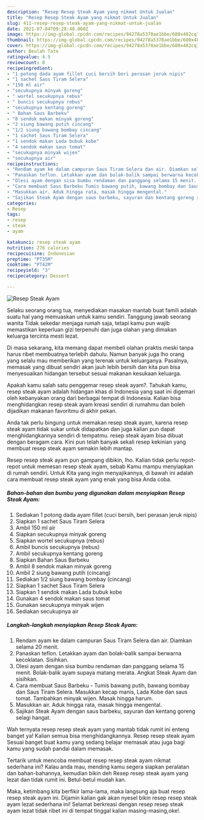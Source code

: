 ```yaml
---
description: "Resep Resep Steak Ayam yang nikmat Untuk Jualan"
title: "Resep Resep Steak Ayam yang nikmat Untuk Jualan"
slug: 411-resep-resep-steak-ayam-yang-nikmat-untuk-jualan
date: 2021-07-04T09:28:48.860Z
image: https://img-global.cpcdn.com/recipes/94278a5378ae1bbe/680x482cq70/resep-steak-ayam-foto-resep-utama.jpg
thumbnail: https://img-global.cpcdn.com/recipes/94278a5378ae1bbe/680x482cq70/resep-steak-ayam-foto-resep-utama.jpg
cover: https://img-global.cpcdn.com/recipes/94278a5378ae1bbe/680x482cq70/resep-steak-ayam-foto-resep-utama.jpg
author: Beulah Tate
ratingvalue: 4.5
reviewcount: 8
recipeingredient:
- "1 potong dada ayam fillet cuci bersih beri perasan jeruk nipis"
- "1 sachet Saus Tiram Selera"
- "150 ml air"
- "secukupnya minyak goreng"
- " wortel secukupnya rebus"
- " buncis secukupnya rebus"
- "secukupnya kentang goreng"
- " Bahan Saus Barbeku"
- "8 sendok makan minyak goreng"
- "2 siung bawang putih cincang"
- "1/2 siung bawang bombay cincang"
- "1 sachet Saus Tiram Selera"
- "1 sendok makan Lada bubuk kobe"
- "4 sendok makan saus tomat"
- "secukupnya minyak wijen"
- "secukupnya air"
recipeinstructions:
- "Rendam ayam ke dalam campuran Saus Tiram Selera dan air. Diamkan selama 20 menit."
- "Panaskan teflon. Letakkan ayam dan bolak-balik sampai berwarna kecoklatan. Sisihkan."
- "Olesi ayam dengan sisa bumbu rendaman dan panggang selama 15 menit. Bolak-balik ayam supaya matang merata. Angkat Steak Ayam dan sisihkan."
- "Cara membuat Saus Barbeku Tumis bawang putih, bawang bombay dan Saus Tiram Selera. Masukkan kecap manis, Lada Kobe dan saus tomat. Tambahkan minyak wijen. Masak hingga harum."
- "Masukkan air. Aduk hingga rata, masak hingga mengental."
- "Sajikan Steak Ayam dengan saus barbeku, sayuran dan kentang goreng selagi hangat."
categories:
- Resep
tags:
- resep
- steak
- ayam

katakunci: resep steak ayam 
nutrition: 276 calories
recipecuisine: Indonesian
preptime: "PT35M"
cooktime: "PT42M"
recipeyield: "3"
recipecategory: Dessert

---
```



![Resep Steak Ayam](https://img-global.cpcdn.com/recipes/94278a5378ae1bbe/680x482cq70/resep-steak-ayam-foto-resep-utama.jpg)

Selaku seorang orang tua, menyediakan masakan mantab buat famili adalah suatu hal yang memuaskan untuk kamu sendiri. Tanggung jawab seorang  wanita Tidak sekedar menjaga rumah saja, tetapi kamu pun wajib memastikan keperluan gizi terpenuhi dan juga olahan yang dimakan keluarga tercinta mesti lezat.

Di masa  sekarang, kita memang dapat membeli olahan praktis meski tanpa harus ribet membuatnya terlebih dahulu. Namun banyak juga lho orang yang selalu mau memberikan yang terenak untuk keluarganya. Pasalnya, memasak yang dibuat sendiri akan jauh lebih bersih dan kita pun bisa menyesuaikan hidangan tersebut sesuai makanan kesukaan keluarga. 



Apakah kamu salah satu penggemar resep steak ayam?. Tahukah kamu, resep steak ayam adalah hidangan khas di Indonesia yang saat ini digemari oleh kebanyakan orang dari berbagai tempat di Indonesia. Kalian bisa menghidangkan resep steak ayam kreasi sendiri di rumahmu dan boleh dijadikan makanan favoritmu di akhir pekan.

Anda tak perlu bingung untuk memakan resep steak ayam, karena resep steak ayam tidak sukar untuk didapatkan dan juga kalian pun dapat menghidangkannya sendiri di tempatmu. resep steak ayam bisa dibuat dengan beragam cara. Kini pun telah banyak sekali resep kekinian yang membuat resep steak ayam semakin lebih mantap.

Resep resep steak ayam pun gampang dibikin, lho. Kalian tidak perlu repot-repot untuk memesan resep steak ayam, sebab Kamu mampu menyiapkan di rumah sendiri. Untuk Kita yang ingin menyajikannya, di bawah ini adalah cara membuat resep steak ayam yang enak yang bisa Anda coba.

<!--inarticleads1-->

##### Bahan-bahan dan bumbu yang digunakan dalam menyiapkan Resep Steak Ayam:

1. Sediakan 1 potong dada ayam fillet (cuci bersih, beri perasan jeruk nipis)
1. Siapkan 1 sachet Saus Tiram Selera
1. Ambil 150 ml air
1. Siapkan secukupnya minyak goreng
1. Siapkan  wortel secukupnya (rebus)
1. Ambil  buncis secukupnya (rebus)
1. Ambil secukupnya kentang goreng
1. Siapkan  Bahan Saus Barbeku
1. Ambil 8 sendok makan minyak goreng
1. Ambil 2 siung bawang putih (cincang)
1. Sediakan 1/2 siung bawang bombay (cincang)
1. Siapkan 1 sachet Saus Tiram Selera
1. Siapkan 1 sendok makan Lada bubuk kobe
1. Gunakan 4 sendok makan saus tomat
1. Gunakan secukupnya minyak wijen
1. Sediakan secukupnya air




<!--inarticleads2-->

##### Langkah-langkah menyiapkan Resep Steak Ayam:

1. Rendam ayam ke dalam campuran Saus Tiram Selera dan air. Diamkan selama 20 menit.
1. Panaskan teflon. Letakkan ayam dan bolak-balik sampai berwarna kecoklatan. Sisihkan.
1. Olesi ayam dengan sisa bumbu rendaman dan panggang selama 15 menit. Bolak-balik ayam supaya matang merata. Angkat Steak Ayam dan sisihkan.
1. Cara membuat Saus Barbeku - Tumis bawang putih, bawang bombay dan Saus Tiram Selera. Masukkan kecap manis, Lada Kobe dan saus tomat. Tambahkan minyak wijen. Masak hingga harum.
1. Masukkan air. Aduk hingga rata, masak hingga mengental.
1. Sajikan Steak Ayam dengan saus barbeku, sayuran dan kentang goreng selagi hangat.




Wah ternyata resep resep steak ayam yang mantab tidak rumit ini enteng banget ya! Kalian semua bisa menghidangkannya. Resep resep steak ayam Sesuai banget buat kamu yang sedang belajar memasak atau juga bagi kamu yang sudah pandai dalam memasak.

Tertarik untuk mencoba membuat resep resep steak ayam nikmat sederhana ini? Kalau anda mau, mending kamu segera siapkan peralatan dan bahan-bahannya, kemudian bikin deh Resep resep steak ayam yang lezat dan tidak rumit ini. Betul-betul mudah kan. 

Maka, ketimbang kita berfikir lama-lama, maka langsung aja buat resep resep steak ayam ini. Dijamin kalian gak akan nyesel bikin resep resep steak ayam lezat sederhana ini! Selamat berkreasi dengan resep resep steak ayam lezat tidak ribet ini di tempat tinggal kalian masing-masing,oke!.

